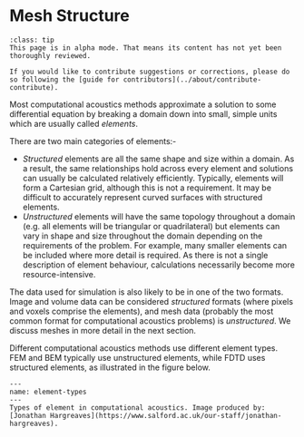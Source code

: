 # Mesh Structure


```{admonition} Alpha mode!
:class: tip
This page is in alpha mode. That means its content has not yet been thoroughly reviewed.

If you would like to contribute suggestions or corrections, please do so following the [guide for contributors](../about/contribute-contribute).
```

Most computational acoustics methods approximate a solution to some differential equation by breaking a domain down into small, simple units which are usually called _elements_.

There are two main categories of elements:-

* *Structured* elements are all the same shape and size within a domain. As a result, the same relationships hold across every element and solutions can usually be calculated relatively efficiently. Typically, elements will form a Cartesian grid, although this is not a requirement. It may be difficult to accurately represent curved surfaces with structured elements.
* *Unstructured* elements will have the same topology throughout a domain (e.g. all elements will be triangular or quadrilateral) but elements can vary in shape and size throughout the domain depending on the requirements of the problem. For example, many smaller elements can be included where more detail is required. As there is not a single description of element behaviour, calculations necessarily become more resource-intensive. 

The data used for simulation is also likely to be in one of the two formats. Image and volume data can be considered _structured_ formats (where pixels and voxels comprise the elements), and mesh data (probably the most common format for computational acoustics problems) is _unstructured_. We discuss meshes in more detail in the next section.

Different computational acoustics methods use different element types. FEM and BEM typically use unstructured elements, while FDTD uses structured elements, as illustrated in the figure below.

```{figure} geom-and-mesh-mesh-structure.JPG
---
name: element-types
---
Types of element in computational acoustics. Image produced by: [Jonathan Hargreaves](https://www.salford.ac.uk/our-staff/jonathan-hargreaves).
```
